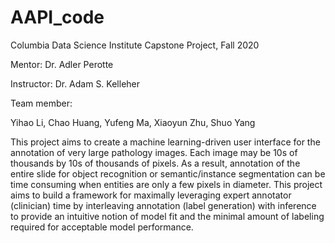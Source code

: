# AAPI_code

Columbia Data Science Institute Capstone Project, Fall 2020

Mentor: Dr. Adler Perotte

Instructor: Dr. Adam S. Kelleher

Team member:

Yihao Li, Chao Huang, Yufeng Ma, Xiaoyun Zhu, Shuo Yang

This project aims to create a machine learning-driven user interface for the annotation of very large
pathology images. Each image may be 10s of thousands by 10s of thousands of pixels. As a result,
annotation of the entire slide for object recognition or semantic/instance segmentation can be time
consuming when entities are only a few pixels in diameter. This project aims to build a framework for
maximally leveraging expert annotator (clinician) time by interleaving annotation (label generation) with
inference to provide an intuitive notion of model fit and the minimal amount of labeling required for
acceptable model performance.
